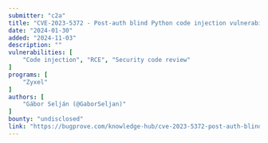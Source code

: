 ```yaml
---
submitter: "c2a"
title: "CVE-2023-5372 - Post-auth blind Python code injection vulnerabilities in Zyxel’s NAS326 and NAS542 devices"
date: "2024-01-30"
added: "2024-11-03"
description: ""
vulnerabilities: [
    "Code injection", "RCE", "Security code review"
]
programs: [
    "Zyxel"
]
authors: [
    "Gábor Selján (@GaborSeljan)"
]
bounty: "undisclosed"
link: "https://bugprove.com/knowledge-hub/cve-2023-5372-post-auth-blind-python-code-injection-vulnerabilities-in-zyxel-s-nas-326-and-nas-542-devices/"
---
```




